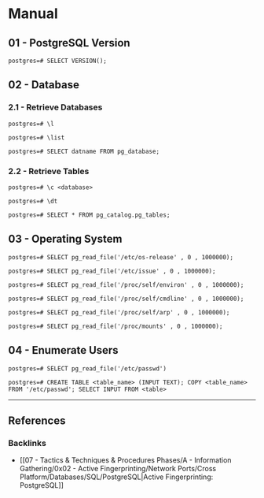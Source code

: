 # Manual

## 01 - PostgreSQL Version

```
postgres=# SELECT VERSION();
```

## 02 - Database

### 2.1 - Retrieve Databases

```
postgres=# \l

postgres=# \list

postgres=# SELECT datname FROM pg_database;
```

### 2.2 - Retrieve Tables

```
postgres=# \c <database>

postgres=# \dt

postgres=# SELECT * FROM pg_catalog.pg_tables;
```

## 03 - Operating System

```
postgres=# SELECT pg_read_file('/etc/os-release' , 0 , 1000000);

postgres=# SELECT pg_read_file('/etc/issue' , 0 , 1000000);
```


```
postgres=# SELECT pg_read_file('/proc/self/environ' , 0 , 1000000);
```

```
postgres=# SELECT pg_read_file('/proc/self/cmdline' , 0 , 1000000);
```

```
postgres=# SELECT pg_read_file('/proc/self/arp' , 0 , 1000000);
```

```
postgres=# SELECT pg_read_file('/proc/mounts' , 0 , 1000000);
```

## 04 - Enumerate Users

```
postgres=# SELECT pg_read_file('/etc/passwd')

postgres=# CREATE TABLE <table_name> (INPUT TEXT); COPY <table_name> FROM '/etc/passwd'; SELECT INPUT FROM <table>
```

---
## References

### Backlinks

- [[07 - Tactics & Techniques & Procedures Phases/A - Information Gathering/0x02 - Active Fingerprinting/Network Ports/Cross Platform/Databases/SQL/PostgreSQL|Active Fingerprinting: PostgreSQL]]